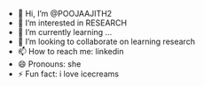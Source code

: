 - 👋 Hi, I’m @POOJAAJITH2
- 👀 I’m interested in RESEARCH
- 🌱 I’m currently learning ...
- 💞️ I’m looking to collaborate on learning research
- 📫 How to reach me: linkedin
- 😄 Pronouns: she
- ⚡ Fun fact: i love icecreams

<!---
POOJAAJITH2/POOJAAJITH2 is a ✨ special ✨ repository because its `README.md` (this file) appears on your GitHub profile.
You can click the Preview link to take a look at your changes.
--->
